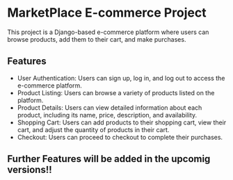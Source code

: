 # MarketPlace E-commerce Project

This project is a Django-based e-commerce platform where users can browse products, add them to their cart, and make purchases.

## Features

- User Authentication: Users can sign up, log in, and log out to access the e-commerce platform.
- Product Listing: Users can browse a variety of products listed on the platform.
- Product Details: Users can view detailed information about each product, including its name, price, description, and availability.
- Shopping Cart: Users can add products to their shopping cart, view their cart, and adjust the quantity of products in their cart.
- Checkout: Users can proceed to checkout to complete their purchases.

## Further Features will be added in the upcomig versions!!
